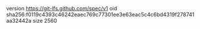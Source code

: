 version https://git-lfs.github.com/spec/v1
oid sha256:f0119c4393c46242eaec769c77301ee3e63eac5c4c6bd4319f278741aa32442a
size 2560
